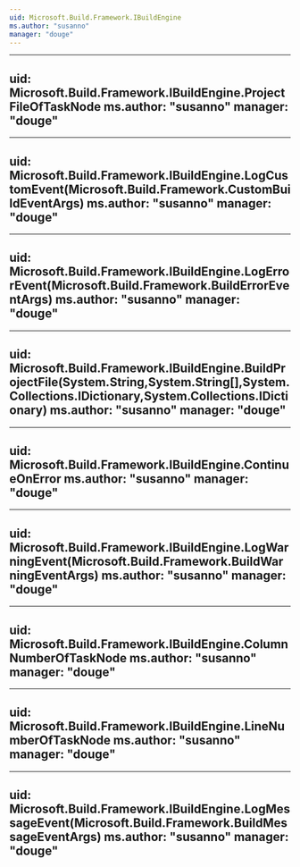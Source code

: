 ```yaml
---
uid: Microsoft.Build.Framework.IBuildEngine
ms.author: "susanno"
manager: "douge"
---
```


---
uid: Microsoft.Build.Framework.IBuildEngine.ProjectFileOfTaskNode
ms.author: "susanno"
manager: "douge"
---

---
uid: Microsoft.Build.Framework.IBuildEngine.LogCustomEvent(Microsoft.Build.Framework.CustomBuildEventArgs)
ms.author: "susanno"
manager: "douge"
---

---
uid: Microsoft.Build.Framework.IBuildEngine.LogErrorEvent(Microsoft.Build.Framework.BuildErrorEventArgs)
ms.author: "susanno"
manager: "douge"
---

---
uid: Microsoft.Build.Framework.IBuildEngine.BuildProjectFile(System.String,System.String[],System.Collections.IDictionary,System.Collections.IDictionary)
ms.author: "susanno"
manager: "douge"
---

---
uid: Microsoft.Build.Framework.IBuildEngine.ContinueOnError
ms.author: "susanno"
manager: "douge"
---

---
uid: Microsoft.Build.Framework.IBuildEngine.LogWarningEvent(Microsoft.Build.Framework.BuildWarningEventArgs)
ms.author: "susanno"
manager: "douge"
---

---
uid: Microsoft.Build.Framework.IBuildEngine.ColumnNumberOfTaskNode
ms.author: "susanno"
manager: "douge"
---

---
uid: Microsoft.Build.Framework.IBuildEngine.LineNumberOfTaskNode
ms.author: "susanno"
manager: "douge"
---

---
uid: Microsoft.Build.Framework.IBuildEngine.LogMessageEvent(Microsoft.Build.Framework.BuildMessageEventArgs)
ms.author: "susanno"
manager: "douge"
---
